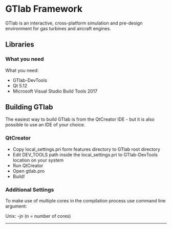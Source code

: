 # GTlab Framework

GTlab is an interactive, cross-platform simulation and pre-design environment for gas turbines and aircraft engines.

## Libraries

### What you need

What you need:

- GTlab-DevTools
- Qt 5.12
- Microsoft Visual Studio Build Tools 2017

## Building GTlab

The easiest way to build GTlab is from the QtCreator IDE - but it is
also possible to use an IDE of your choice.

### QtCreator

-   Copy local_settings.pri form features directory to GTlab root
    directory
-   Edit DEV_TOOLS path inside the local_settings.pri to GTlab-DevTools location on 
    your system
-   Run QtCreator
-   Open gtlab.pro
-   Build!

### Additional Settings

To make use of multiple cores in the compilation process use command line
argument:

Unix:   -jn (n = number of cores)

--------